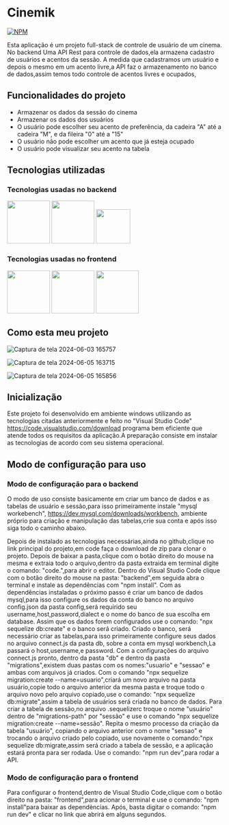 <h1>Cinemik</h1>

[![NPM](https://img.shields.io/npm/l/react)](https://github.com/nic01gbbb/Cinemik/blob/main/LICENSE)

Esta aplicação é um projeto full-stack de controle de usuário de um cinema.
No backend Uma API Rest para controle de dados,ela armazena cadastro de usuários e acentos da sessão.
A medida que cadastramos um usuário e depois o mesmo em um acento livre,a API faz o armazenamento no 
banco de dados,assim temos todo controle de acentos livres e ocupados, 

<h2>Funcionalidades do projeto</h2>

- Armazenar os dados da sessão do cinema
- Armazenar os dados dos usuários
- O usuário pode escolher seu acento de preferência, da cadeira "A" até a cadeira "M", e da fileira "0" até a "15"
- O usuário não pode escolher um acento que já esteja ocupado
- O usuário pode visualizar seu acento na tabela





 <h2>  Tecnologias utilizadas </h2>

### Tecnologias usadas no backend 

 <div    justify:"space-between"  >
<img  src="https://miro.medium.com/v2/resize:fit:800/1*v2vdfKqD4MtmTSgNP0o5cg.png" width="100px" heigth="200px"  />
<img  src="https://encrypted-tbn0.gstatic.com/images?q=tbn:ANd9GcTi0TfiDi7n-zqrSDMcUPVBFv4SVKqzhIQzrg&s"  width="100px" heigth="200px"  />
<img  src="https://static-00.iconduck.com/assets.00/sequelize-original-icon-885x1024-r8dswyvj.png" width="80px" heigth="200px"   />
</div>

### Tecnologias usadas no frontend

 <div    justify:"space-between"  >
<img  src="https://cdn0.iconfinder.com/data/icons/logos-brands-in-colors/128/react-512.png" width="100px"   />
<img  src="https://user-images.githubusercontent.com/16843090/101181820-f3a63780-3612-11eb-9d3a-05452f2b0ad8.png" width="100px" heigth="200px"   />
<img  src="https://marketplacedesignoye.s3.ap-south-1.amazonaws.com/css-programming-language-icon-symbol-logo-vector-_627.png" width="100px" heigth="200px"   />
 </div>

## Como esta meu projeto 

![Captura de tela 2024-06-03 165757](https://github.com/nic01gbbb/Cinemik/assets/148110086/2723b097-0396-4c20-99be-17a39d8805de)

![Captura de tela 2024-06-05 163715](https://github.com/nic01gbbb/Cinemik/assets/148110086/9405659e-9d56-4253-8583-a8bdcc65b14f)

![Captura de tela 2024-06-05 165856](https://github.com/nic01gbbb/Cinemik/assets/148110086/3d3e13eb-0962-4dba-a3cd-3c2252fcf583)




<h2>Inicialização</h2>

Este projeto foi desenvolvido em ambiente windows utilizando as tecnologias citadas anteriormente e feito no "Visual Studio Code"<a> https://code.visualstudio.com/download<a/> programa bem eficiente que atende todos os 
requisitos da aplicação.A preparação consiste em instalar as tecnologias de acordo com seu sistema operacional.


<h2>Modo de configuração para uso</h2>

### Modo de configuração para o backend


 O modo de uso consiste basicamente em criar um banco de dados e as tabelas de usuário e sessão,para isso 
 primeiramente instale "mysql workebench",<a> https://dev.mysql.com/downloads/workbench</a>,
 ambiente próprio para criação e manipulação das tabelas,crie sua conta e após isso siga todo o caminho abaixo.

Depois de instalado as tecnologias necessárias,ainda no github,clique no link principal do projeto,em code faça o download de zip para clonar o projeto.
Depois de baixar a pasta,clique com o botão direito do mouse na mesma e extraia todo o arquivo,dentro da pasta extraida em terminal digite o comando:
"code.",para abrir o editor.
Dentro do Visual Studio Code clique com o botão direito do mouse na pasta: "backend",em seguida abra o terminal e instale as dependências com 
"npm install".
Com as dependências instaladas o próximo passo é criar um banco de dados mysql,para isso configure os dados da conta do banco
no arquivo config.json da pasta config,será requirido seu username,host,password,dialect e o nome do banco de sua escolha em database.
Assim que os dados forem configurados use o comando: "npx sequelize db:create" e o banco será criado.
Criado o banco, será necessário criar as tabelas,para isso primeiramente configure seus dados no arquivo connect.js
da pasta db, sobre a conta em mysql workbench,La passará o host,username,e password.
Com a configurações do arquivo connect.js pronto, dentro da pasta "db" e dentro da pasta "migrations",existem duas pastas com os nomes:"usuario" e "sessao" e
ambas com arquivos já criados.
Com o comando "npx sequelize migration:create --name=usuario",criará um novo arquivo na pasta usuário,copie todo o arquivo anterior da mesma pasta e 
troque todo o arquivo novo pelo arquivo copiado,use o comando: "npx sequelize db:migrate",assim a tabela
de usuários será criada no banco de dados.
Para criar a tabela de sessão,no arquivo .sequelizerc troque o nome "usuário" dentro de "migrations-path" por "sessão" e
use o comando "npx sequelize migration:create --name=sessão".
Repita o mesmo processo da criação da tabela "usuário", copiando o arquivo anterior com o nome "sessao" e trocando o arquivo criado pelo copiado,
use novamente o comando:"npx sequelize db:migrate,assim será criado a tabela de sessão, e a aplicação estará pronta para ser rodada.
Use o comando: "npm run dev",para rodar a API. 
</p>

### Modo de configuração para o frontend

<p>
Para configurar o frontend,dentro de Visual Studio Code,clique com o botão direito na pasta: "frontend",para acionar o terminal e
use o comando: "npm install"para baixar as dependèncias.
Após, basta digitar o comando: "npm run dev" e clicar no link que abrirá em alguns segundos.
</p>



